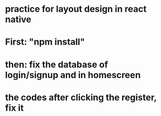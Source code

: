 # practice for layout design in react native






# First: "npm install"
# then: fix the database of login/signup and in homescreen
# the codes after clicking the register, fix it
# 
#
